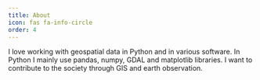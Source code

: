 ```yaml
---
title: About
icon: fas fa-info-circle
order: 4
---
```


I love working with geospatial data in Python and in various software. In Python I mainly use pandas, numpy, GDAL and matplotlib libraries. I want to contribute to the society through GIS and earth observation. 


